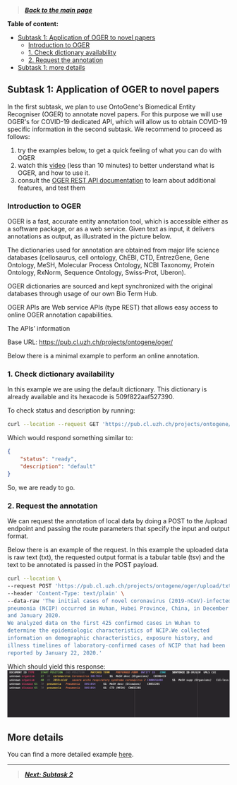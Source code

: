 > [***Back to the main page***](index.md)  

**Table of content:**

- [Subtask 1: Application of OGER to novel papers](#subtask-1-application-of-oger-to-novel-papers)
  - [Introduction to OGER](#introduction-to-oger)
  - [1. Check dictionary availability](#1-check-dictionary-availability)
  - [2. Request the annotation](#2-request-the-annotation)
- [Subtask 1: more details](#more-details)

## Subtask 1: Application of OGER to novel papers

In the first subtask, we plan to use OntoGene's Biomedical Entity Recogniser (OGER) to annotate novel papers. For this purpose we will use OGER's for COVID-19 dedicated API, which will allow us to obtain COVID-19 specific information in the second subtask. We recommend to proceed as follows:
1. try the examples below, to get a quick feeling of what you can do with OGER
2. watch this [video](https://files.ifi.uzh.ch/cl/rinaldi/ISMB2020/ismb-609.mp4) (less than 10 minutes) to better understand what is OGER, and how to use it.
3. consult the [OGER REST API documentation](https://github.com/OntoGene/OGER/wiki/REST-API) to learn about additional features, and test them

### Introduction to OGER
OGER is a fast, accurate entity annotation tool, which is accessible either as a software package, or as a web service. Given text as input, it delivers annotations as output, as illustrated in the picture below.

The dictionaries used for annotation are obtained from major life science databases (cellosaurus, cell ontology, ChEBI, CTD, EntrezGene, Gene Ontology, MeSH, Molecular Process Ontology, NCBI Taxonomy, Protein Ontology, RxNorm, Sequence Ontology, Swiss-Prot, Uberon).

OGER dictionaries are sourced and kept synchronized with the original databases through usage of our own Bio Term Hub.

OGER APIs are Web service APIs (type REST) that allows easy access to online OGER annotation capabilities.

The APIs’ information

Base URL: https://pub.cl.uzh.ch/projects/ontogene/oger/

Below there is a minimal example to perform an online annotation.

### 1. Check dictionary availability
In this example we are using the default dictionary. This dictionary is already available and its hexacode is 509f822aaf527390.

To check status and description by running:

```sh
curl --location --request GET 'https://pub.cl.uzh.ch/projects/ontogene/oger/dict/509f822aaf527390/status'
```

Which would respond something similar to:
```json
{
    "status": "ready",
    "description": "default"
}
```

So, we are ready to go.


### 2. Request the annotation

We can request the annotation of local data by doing a POST to the /upload endpoint and passing the route parameters that specify the input and output format.

Below there is an example of the request. In this example the uploaded data is raw text (txt), the requested output format is a tabular table (tsv) and the text to be annotated is passed in the POST payload.

```sh
curl --location \
--request POST 'https://pub.cl.uzh.ch/projects/ontogene/oger/upload/txt/tsv?dict=509f822aaf527390' \
--header 'Content-Type: text/plain' \
--data-raw 'The initial cases of novel coronavirus (2019-nCoV)-infected 
pneumonia (NCIP) occurred in Wuhan, Hubei Province, China, in December 2019 
and January 2020.
We analyzed data on the first 425 confirmed cases in Wuhan to
determine the epidemiologic characteristics of NCIP.We collected
information on demographic characteristics, exposure history, and
illness timelines of laboratory-confirmed cases of NCIP that had been
reported by January 22, 2020.'
```

Which should yield this response:   
![OGER response](./img/response.png)

## More details

You can find a more detailed example [here](https://covid19.nlp.idsia.ch/oger-rest.html).

----------------

> [***Next: Subtask 2***](task2.md)
